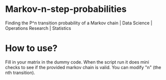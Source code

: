 # Markov-n-step-probabilities
Finding the P^n transition probability of a Markov chain | Data Science | Operations Research | Statistics

# How to use?
Fill in your matrix in the dummy code. When the script run it does mini checks to see if the provided
markov chain is valid. You can modify "n" (the nth transition).
